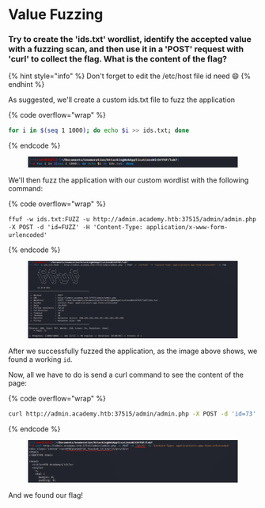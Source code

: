 # Value Fuzzing

### Try to create the 'ids.txt' wordlist, identify the accepted value with a fuzzing scan, and then use it in a 'POST' request with 'curl' to collect the flag. What is the content of the flag?

{% hint style="info" %}
Don't forget to edit the /etc/host file id need :smile:
{% endhint %}

As suggested, we'll create a custom ids.txt file to fuzz the application

{% code overflow="wrap" %}
```bash
for i in $(seq 1 1000); do echo $i >> ids.txt; done                                                                                                     
```
{% endcode %}

<figure><img src="../../../.gitbook/assets/image (8).png" alt=""><figcaption></figcaption></figure>

We'll then fuzz the application with our custom wordlist with the following command:

{% code overflow="wrap" %}
```shell
ffuf -w ids.txt:FUZZ -u http://admin.academy.htb:37515/admin/admin.php -X POST -d 'id=FUZZ' -H 'Content-Type: application/x-www-form-urlencoded'        
```
{% endcode %}

<figure><img src="../../../.gitbook/assets/image (9).png" alt=""><figcaption></figcaption></figure>

After we successfully fuzzed the application, as the image above shows, we found a working `id`.

Now, all we have to do is send a curl command to see the content of the page:

{% code overflow="wrap" %}
```sh
curl http://admin.academy.htb:37515/admin/admin.php -X POST -d 'id=73' -H 'Content-Type: application/x-www-form-urlencoded'
```
{% endcode %}

<figure><img src="../../../.gitbook/assets/image (10).png" alt=""><figcaption></figcaption></figure>

And we found our flag!
